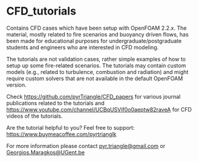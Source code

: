 # CFD_tutorials
Contains CFD cases which have been setup with OpenFOAM 2.2.x. The material, mostly related to fire scenarios and buoyancy driven flows, has been made for educational purposes for undergraduate/postgraduate students and engineers who are interested in CFD modeling. 

The tutorials are not validation cases, rather simple examples of how to setup up some fire-related scenarios. The tutorials may contain custom models (e.g., related to turbulence, combustion and radiation) and might require custom solvers that are not available in the default OpenFOAM version. 

Check https://github.com/pyrTriangle/CFD_papers for various journal publications related to the tutorials and https://www.youtube.com/channel/UCBqUSVif0o0aeptw82raveA for CFD videos of the tutorials.

Are the tutorial helpful to you? Feel free to support: https://www.buymeacoffee.com/pyrtrianglk

For more information please contact pyr.triangle@gmail.com or Georgios.Maragkos@UGent.be
